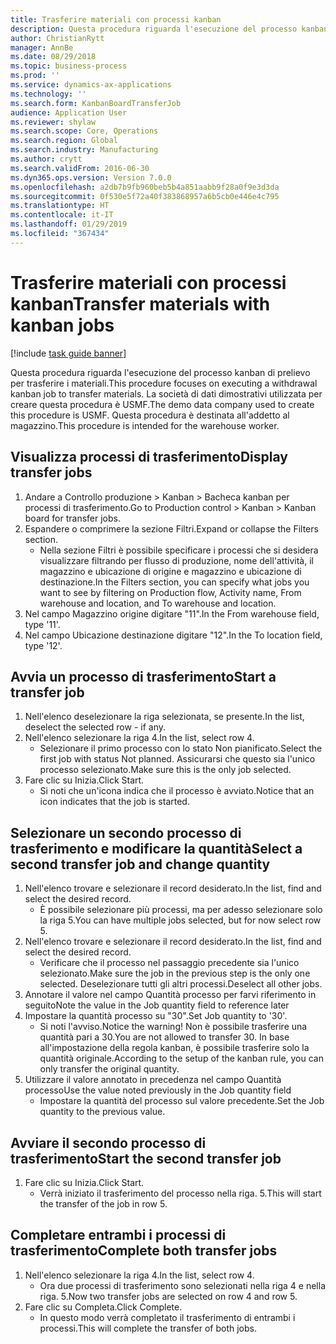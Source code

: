 ```yaml
---
title: Trasferire materiali con processi kanban
description: Questa procedura riguarda l'esecuzione del processo kanban di prelievo per trasferire i materiali.
author: ChristianRytt
manager: AnnBe
ms.date: 08/29/2018
ms.topic: business-process
ms.prod: ''
ms.service: dynamics-ax-applications
ms.technology: ''
ms.search.form: KanbanBoardTransferJob
audience: Application User
ms.reviewer: shylaw
ms.search.scope: Core, Operations
ms.search.region: Global
ms.search.industry: Manufacturing
ms.author: crytt
ms.search.validFrom: 2016-06-30
ms.dyn365.ops.version: Version 7.0.0
ms.openlocfilehash: a2db7b9fb960beb5b4a851aabb9f28a0f9e3d3da
ms.sourcegitcommit: 0f530e5f72a40f383868957a6b5cb0e446e4c795
ms.translationtype: HT
ms.contentlocale: it-IT
ms.lasthandoff: 01/29/2019
ms.locfileid: "367434"
---
```

# <a name="transfer-materials-with-kanban-jobs"></a><span data-ttu-id="34f8b-103">Trasferire materiali con processi kanban</span><span class="sxs-lookup"><span data-stu-id="34f8b-103">Transfer materials with kanban jobs</span></span>

[!include [task guide banner](../../includes/task-guide-banner.md)]

<span data-ttu-id="34f8b-104">Questa procedura riguarda l'esecuzione del processo kanban di prelievo per trasferire i materiali.</span><span class="sxs-lookup"><span data-stu-id="34f8b-104">This procedure focuses on executing a withdrawal kanban job to transfer materials.</span></span> <span data-ttu-id="34f8b-105">La società di dati dimostrativi utilizzata per creare questa procedura è USMF.</span><span class="sxs-lookup"><span data-stu-id="34f8b-105">The demo data company used to create this procedure is USMF.</span></span> <span data-ttu-id="34f8b-106">Questa procedura è destinata all'addetto al magazzino.</span><span class="sxs-lookup"><span data-stu-id="34f8b-106">This procedure is intended for the warehouse worker.</span></span>


## <a name="display-transfer-jobs"></a><span data-ttu-id="34f8b-107">Visualizza processi di trasferimento</span><span class="sxs-lookup"><span data-stu-id="34f8b-107">Display transfer jobs</span></span>
1. <span data-ttu-id="34f8b-108">Andare a Controllo produzione > Kanban > Bacheca kanban per processi di trasferimento.</span><span class="sxs-lookup"><span data-stu-id="34f8b-108">Go to Production control > Kanban > Kanban board for transfer jobs.</span></span>
2. <span data-ttu-id="34f8b-109">Espandere o comprimere la sezione Filtri.</span><span class="sxs-lookup"><span data-stu-id="34f8b-109">Expand or collapse the Filters section.</span></span>
    * <span data-ttu-id="34f8b-110">Nella sezione Filtri è possibile specificare i processi che si desidera visualizzare filtrando per flusso di produzione, nome dell'attività, il magazzino e ubicazione di origine e magazzino e ubicazione di destinazione.</span><span class="sxs-lookup"><span data-stu-id="34f8b-110">In the Filters section, you can specify what jobs you want to see by filtering on Production flow, Activity name, From warehouse and location, and To warehouse and location.</span></span>  
3. <span data-ttu-id="34f8b-111">Nel campo Magazzino origine digitare "11".</span><span class="sxs-lookup"><span data-stu-id="34f8b-111">In the From warehouse field, type '11'.</span></span>
4. <span data-ttu-id="34f8b-112">Nel campo Ubicazione destinazione digitare "12".</span><span class="sxs-lookup"><span data-stu-id="34f8b-112">In the To location field, type '12'.</span></span>

## <a name="start-a-transfer-job"></a><span data-ttu-id="34f8b-113">Avvia un processo di trasferimento</span><span class="sxs-lookup"><span data-stu-id="34f8b-113">Start a transfer job</span></span>
1. <span data-ttu-id="34f8b-114">Nell'elenco deselezionare la riga selezionata, se presente.</span><span class="sxs-lookup"><span data-stu-id="34f8b-114">In the list, deselect the selected row - if any.</span></span>
2. <span data-ttu-id="34f8b-115">Nell'elenco selezionare la riga 4.</span><span class="sxs-lookup"><span data-stu-id="34f8b-115">In the list, select row 4.</span></span>
    * <span data-ttu-id="34f8b-116">Selezionare il primo processo con lo stato Non pianificato.</span><span class="sxs-lookup"><span data-stu-id="34f8b-116">Select the first job with status Not planned.</span></span> <span data-ttu-id="34f8b-117">Assicurarsi che questo sia l'unico processo selezionato.</span><span class="sxs-lookup"><span data-stu-id="34f8b-117">Make sure this is the only job selected.</span></span>  
3. <span data-ttu-id="34f8b-118">Fare clic su Inizia.</span><span class="sxs-lookup"><span data-stu-id="34f8b-118">Click Start.</span></span>
    * <span data-ttu-id="34f8b-119">Si noti che un'icona indica che il processo è avviato.</span><span class="sxs-lookup"><span data-stu-id="34f8b-119">Notice that an icon indicates that the job is started.</span></span>  

## <a name="select-a-second-transfer-job-and-change-quantity"></a><span data-ttu-id="34f8b-120">Selezionare un secondo processo di trasferimento e modificare la quantità</span><span class="sxs-lookup"><span data-stu-id="34f8b-120">Select a second transfer job and change quantity</span></span>
1. <span data-ttu-id="34f8b-121">Nell'elenco trovare e selezionare il record desiderato.</span><span class="sxs-lookup"><span data-stu-id="34f8b-121">In the list, find and select the desired record.</span></span>
    * <span data-ttu-id="34f8b-122">È possibile selezionare più processi, ma per adesso selezionare solo la riga 5.</span><span class="sxs-lookup"><span data-stu-id="34f8b-122">You can have multiple jobs selected, but for now select row 5.</span></span>  
2. <span data-ttu-id="34f8b-123">Nell'elenco trovare e selezionare il record desiderato.</span><span class="sxs-lookup"><span data-stu-id="34f8b-123">In the list, find and select the desired record.</span></span>
    * <span data-ttu-id="34f8b-124">Verificare che il processo nel passaggio precedente sia l'unico selezionato.</span><span class="sxs-lookup"><span data-stu-id="34f8b-124">Make sure the job in the previous step is the only one selected.</span></span> <span data-ttu-id="34f8b-125">Deselezionare tutti gli altri processi.</span><span class="sxs-lookup"><span data-stu-id="34f8b-125">Deselect all other jobs.</span></span>  
3. <span data-ttu-id="34f8b-126">Annotare il valore nel campo Quantità processo per farvi riferimento in seguito</span><span class="sxs-lookup"><span data-stu-id="34f8b-126">Note the value in the Job quantity field to reference later</span></span>
4. <span data-ttu-id="34f8b-127">Impostare la quantità processo su "30".</span><span class="sxs-lookup"><span data-stu-id="34f8b-127">Set Job quantity to '30'.</span></span>
    * <span data-ttu-id="34f8b-128">Si noti l'avviso.</span><span class="sxs-lookup"><span data-stu-id="34f8b-128">Notice the warning!</span></span> <span data-ttu-id="34f8b-129">Non è possibile trasferire una quantità pari a 30.</span><span class="sxs-lookup"><span data-stu-id="34f8b-129">You are not allowed to transfer 30.</span></span> <span data-ttu-id="34f8b-130">In base all'impostazione della regola kanban, è possibile trasferire solo la quantità originale.</span><span class="sxs-lookup"><span data-stu-id="34f8b-130">According to the setup of the kanban rule, you can only transfer the original quantity.</span></span>  
5. <span data-ttu-id="34f8b-131">Utilizzare il valore annotato in precedenza nel campo Quantità processo</span><span class="sxs-lookup"><span data-stu-id="34f8b-131">Use the value noted previously in the Job quantity field</span></span>
    * <span data-ttu-id="34f8b-132">Impostare la quantità del processo sul valore precedente.</span><span class="sxs-lookup"><span data-stu-id="34f8b-132">Set the Job quantity to the previous value.</span></span>  

## <a name="start-the-second-transfer-job"></a><span data-ttu-id="34f8b-133">Avviare il secondo processo di trasferimento</span><span class="sxs-lookup"><span data-stu-id="34f8b-133">Start the second transfer job</span></span>
1. <span data-ttu-id="34f8b-134">Fare clic su Inizia.</span><span class="sxs-lookup"><span data-stu-id="34f8b-134">Click Start.</span></span>
    * <span data-ttu-id="34f8b-135">Verrà iniziato il trasferimento del processo nella riga. 5.</span><span class="sxs-lookup"><span data-stu-id="34f8b-135">This will start the transfer of the job in row 5.</span></span>  

## <a name="complete-both-transfer-jobs"></a><span data-ttu-id="34f8b-136">Completare entrambi i processi di trasferimento</span><span class="sxs-lookup"><span data-stu-id="34f8b-136">Complete both transfer jobs</span></span>
1. <span data-ttu-id="34f8b-137">Nell'elenco selezionare la riga 4.</span><span class="sxs-lookup"><span data-stu-id="34f8b-137">In the list, select row 4.</span></span>
    * <span data-ttu-id="34f8b-138">Ora due processi di trasferimento sono selezionati nella riga 4 e nella riga. 5.</span><span class="sxs-lookup"><span data-stu-id="34f8b-138">Now two transfer jobs are selected on row 4 and row 5.</span></span>  
2. <span data-ttu-id="34f8b-139">Fare clic su Completa.</span><span class="sxs-lookup"><span data-stu-id="34f8b-139">Click Complete.</span></span>
    * <span data-ttu-id="34f8b-140">In questo modo verrà completato il trasferimento di entrambi i processi.</span><span class="sxs-lookup"><span data-stu-id="34f8b-140">This will complete the transfer of both jobs.</span></span>  

